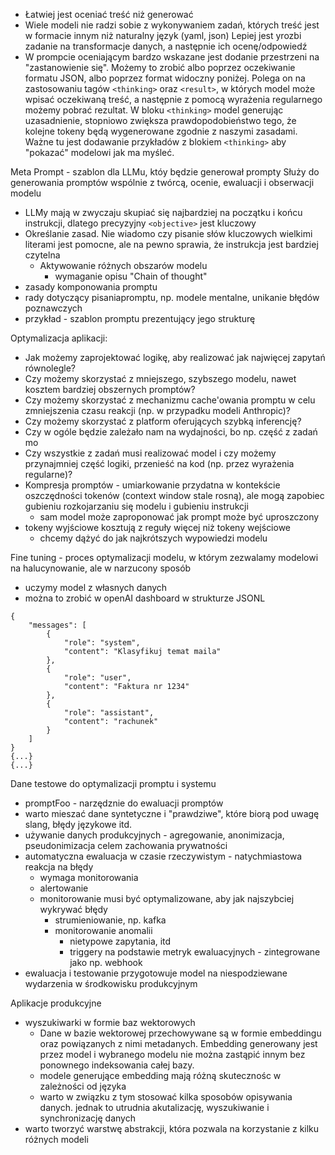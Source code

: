 - Łatwiej jest oceniać treść niż generować
- Wiele modeli nie radzi sobie z wykonywaniem zadań, których treść jest w formacie innym niż naturalny język (yaml, json)
Lepiej jest yrozbi zadanie na transformacje danych, a następnie ich ocenę/odpowiedź
- W prompcie oceniającym bardzo wskazane jest dodanie przestrzeni na "zastanowienie się". Możemy to zrobić albo poprzez oczekiwanie formatu JSON, albo poprzez format widoczny poniżej. Polega on na zastosowaniu tagów `<thinking>` oraz `<result>`, w których model może wpisać oczekiwaną treść, a następnie z pomocą wyrażenia regularnego możemy pobrać rezultat. W bloku `<thinking>` model generując uzasadnienie, stopniowo zwiększa prawdopodobieństwo tego, że kolejne tokeny będą wygenerowane zgodnie z naszymi zasadami. Ważne tu jest dodawanie przykładów z blokiem `<thinking>` aby "pokazać" modelowi jak ma myśleć.

Meta Prompt - szablon dla LLMu, któy będzie generował prompty
Służy do generowania promptów wspólnie z twórcą, ocenie, ewaluacji i obserwacji modelu
- LLMy mają w zwyczaju skupiać się najbardziej na początku i końcu instrukcji, dlatego precyzyjny `<objective>` jest kluczowy
- Określanie zasad. Nie wiadomo czy pisanie słów kluczowych wielkimi literami jest pomocne, ale na pewno sprawia, że instrukcja jest bardziej czytelna
    - Aktywowanie różnych obszarów modelu
        - wymaganie opisu "Chain of thought"
- zasady komponowania promptu
- rady dotyczący pisaniapromptu, np. modele mentalne, unikanie błędów poznawczych
- przykład - szablon promptu prezentujący jego strukturę

Optymalizacja aplikacji:
- Jak możemy zaprojektować logikę, aby realizować jak najwięcej zapytań równolegle?
- Czy możemy skorzystać z mniejszego, szybszego modelu, nawet kosztem bardziej obszernych promptów?
- Czy możemy skorzystać z mechanizmu cache'owania promptu w celu zmniejszenia czasu reakcji (np. w przypadku modeli Anthropic)?
- Czy możemy skorzystać z platform oferujących szybką inferencję?
- Czy w ogóle będzie zależało nam na wydajności, bo np. część z zadań mo
- Czy wszystkie z zadań musi realizować model i czy możemy przynajmniej część logiki, przenieść na kod (np. przez wyrażenia regularne)?
- Kompresja promptów - umiarkowanie przydatna w kontekście oszczędności tokenów (context window stale rosną), ale mogą zapobiec gubieniu rozkojarzaniu się modelu i gubieniu instrukcji
    - sam model może zaproponować jak prompt może być uproszczony
- tokeny wyjściowe kosztują z reguły więcej niż tokeny wejściowe
    - chcemy dążyć do jak najkrótszych wypowiedzi modelu

Fine tuning - proces optymalizacji modelu, w którym zezwalamy modelowi na halucynowanie, ale w narzucony sposób
- uczymy model z własnych danych
- można to zrobić w openAI dashboard w strukturze JSONL
```JSONL
{
    "messages": [
        {
            "role": "system",
            "content": "Klasyfikuj temat maila"
        },
        {
            "role": "user",
            "content": "Faktura nr 1234"
        },
        {
            "role": "assistant",
            "content": "rachunek"
        }
    ]
}
{...}
{...}
```

Dane testowe do optymalizacji promptu i systemu
- promptFoo - narzędznie do ewaluacji promptów
- warto mieszać dane syntetyczne i "prawdziwe", które biorą pod uwagę slang, błędy językowe itd.
- używanie danych produkcyjnych - agregowanie, anonimizacja, pseudonimizacja celem zachowania prywatności
- automatyczna ewaluacja w czasie rzeczywistym - natychmiastowa reakcja na błędy
    - wymaga monitorowania 
    - alertowanie
    - monitorowanie musi być optymalizowane, aby jak najszybciej wykrywać błędy
        - strumieniowanie, np. kafka
        - monitorowanie anomalii
            - nietypowe zapytania, itd
            - triggery na podstawie metryk ewaluacyjnych - zintegrowane jako np. webhook
- ewaluacja i testowanie przygotowuje model na niespodziewane wydarzenia w środkowisku produkcyjnym

Aplikacje produkcyjne
- wyszukiwarki w formie baz wektorowych
    - Dane w bazie wektorowej przechowywane są w formie embeddingu oraz powiązanych z nimi metadanych. Embedding generowany jest przez model i wybranego modelu nie można zastąpić innym bez ponownego indeksowania całej bazy. 
    - modele generujące embedding mają różną skutecznośc w zależności od języka
    - warto w związku z tym stosować kilka sposobów opisywania danych. jednak to utrudnia akutalizację, wyszukiwanie i synchronizację danych
- warto tworzyć warstwę abstrakcji, która pozwala na korzystanie z kilku różnych modeli